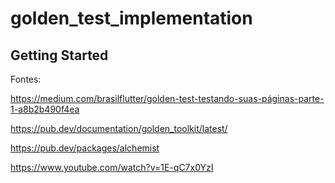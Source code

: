 # golden_test_implementation

## Getting Started

Fontes:

https://medium.com/brasilflutter/golden-test-testando-suas-páginas-parte-1-a8b2b490f4ea

https://pub.dev/documentation/golden_toolkit/latest/

https://pub.dev/packages/alchemist

https://www.youtube.com/watch?v=1E-qC7x0YzI
